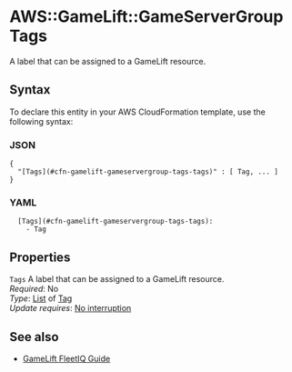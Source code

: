 # AWS::GameLift::GameServerGroup Tags<a name="aws-properties-gamelift-gameservergroup-tags"></a>

 A label that can be assigned to a GameLift resource\. 

## Syntax<a name="aws-properties-gamelift-gameservergroup-tags-syntax"></a>

To declare this entity in your AWS CloudFormation template, use the following syntax:

### JSON<a name="aws-properties-gamelift-gameservergroup-tags-syntax.json"></a>

```
{
  "[Tags](#cfn-gamelift-gameservergroup-tags-tags)" : [ Tag, ... ]
}
```

### YAML<a name="aws-properties-gamelift-gameservergroup-tags-syntax.yaml"></a>

```
  [Tags](#cfn-gamelift-gameservergroup-tags-tags): 
    - Tag
```

## Properties<a name="aws-properties-gamelift-gameservergroup-tags-properties"></a>

`Tags`  <a name="cfn-gamelift-gameservergroup-tags-tags"></a>
 A label that can be assigned to a GameLift resource\.   
*Required*: No  
*Type*: [List](#aws-properties-gamelift-gameservergroup-tags) of [Tag](#aws-properties-gamelift-gameservergroup-tags)  
*Update requires*: [No interruption](https://docs.aws.amazon.com/AWSCloudFormation/latest/UserGuide/using-cfn-updating-stacks-update-behaviors.html#update-no-interrupt)

## See also<a name="aws-properties-gamelift-gameservergroup-tags--seealso"></a>
+  [GameLift FleetIQ Guide](https://docs.aws.amazon.com/gamelift/latest/developerguide/gsg-intro.html) 